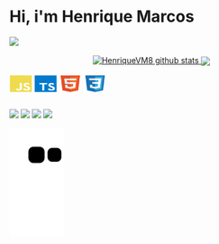 # Hi, i'm Henrique Marcos

[![](https://github-readme-activity-graph.vercel.app/graph?username=HenriqueVM8&bg_color=0d1117&color=DCDCDC&line=1f1e1e&point=16fd00&area=true&hide_border=true)](github-readme-activity-graph)

<div align="center">
  <a href="https://github.com/HenriqueVM8/github-readme-stats">
      <img height="180em" src="https://github-readme-stats.vercel.app/api?username=HenriqueVM8&show_icons=true&include_all_commits=true&theme=dark" alt="HenriqueVM8 github stats"/>
      <img height="180em" align="center"  src="https://github-readme-stats.vercel.app/api/top-langs/?username=HenriqueVM8&layout=compact&theme=dark" />
  </a>
</div>

<div style="display: inline_block"><br>
  <img align="center" alt="Henrique-Js" height="30" width="40" src="https://raw.githubusercontent.com/devicons/devicon/master/icons/javascript/javascript-plain.svg">
  <img align="center" alt="Henrique-Ts" height="30" width="40" src="https://raw.githubusercontent.com/devicons/devicon/master/icons/typescript/typescript-plain.svg">
  <img align="center" alt="Henrique-HTML" height="30" width="40" src="https://raw.githubusercontent.com/devicons/devicon/master/icons/html5/html5-original.svg">
  <img align="center" alt="Henrique-CSS" height="30" width="40" src="https://raw.githubusercontent.com/devicons/devicon/master/icons/css3/css3-original.svg">
</div>

##

<div> 
  <a href="https://instagram.com/henrique._vm" target="_blank"><img src="https://img.shields.io/badge/-Instagram-%23E4405F?style=for-the-badge&logo=instagram&logoColor=white" target="_blank"></a>
  <a href="https://discord.gg/" target="_blank"><img src="https://img.shields.io/badge/Discord-7289DA?style=for-the-badge&logo=discord&logoColor=white" target="_blank"></a> 
  <a href = "mailto:vieiramarcosh@gmail.com"><img src="https://img.shields.io/badge/-Gmail-%23333?style=for-the-badge&logo=gmail&logoColor=white" target="_blank"></a>
  <a href="https://www.linkedin.com/in/" target="_blank"><img src="https://img.shields.io/badge/-LinkedIn-%230077B5?style=for-the-badge&logo=linkedin&logoColor=white" target="_blank"></a> 
</div>

![Snake animation](https://raw.githubusercontent.com/HenriqueVM8/HenriqueVM8/output/github-contribution-grid-snake.svg)




